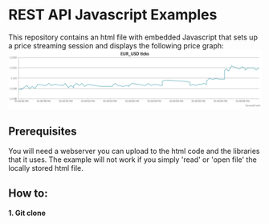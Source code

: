 # REST API Javascript Examples
This repository contains an html file with embedded Javascript that sets up a price streaming session and displays the following price graph:
![Javascript price streaming canvas screenshot](screenshot.png)
## Prerequisites
You will need a webserver you can upload to the html code and the libraries that it uses. The example will not work if you simply 'read' or 'open file' the locally stored html file.
## How to:
**1. Git clone**

